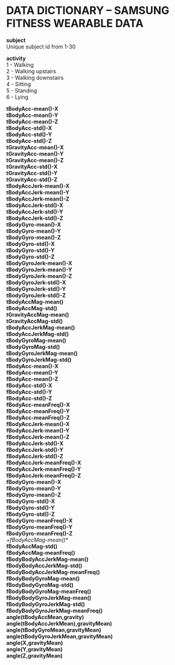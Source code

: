 # DATA DICTIONARY – SAMSUNG FITNESS WEARABLE DATA

**subject**  
Unique subject id from 1-30  
  
**activity**  
1 - Walking  
2 - Walking upstairs  
3 - Walking downstairs  
4 - Sitting  
5 - Standing  
6 - Lying  
  
**tBodyAcc-mean()-X**  
**tBodyAcc-mean()-Y**  
**tBodyAcc-mean()-Z**  
**tBodyAcc-std()-X**  
**tBodyAcc-std()-Y**  
**tBodyAcc-std()-Z**  
**tGravityAcc-mean()-X**  
**tGravityAcc-mean()-Y**  
**tGravityAcc-mean()-Z**  
**tGravityAcc-std()-X**  
**tGravityAcc-std()-Y**  
**tGravityAcc-std()-Z**  
**tBodyAccJerk-mean()-X**  
**tBodyAccJerk-mean()-Y**  
**tBodyAccJerk-mean()-Z**  
**tBodyAccJerk-std()-X**  
**tBodyAccJerk-std()-Y**  
**tBodyAccJerk-std()-Z**  
**tBodyGyro-mean()-X**  
**tBodyGyro-mean()-Y**  
**tBodyGyro-mean()-Z**  
**tBodyGyro-std()-X**  
**tBodyGyro-std()-Y**  
**tBodyGyro-std()-Z**  
**tBodyGyroJerk-mean()-X**  
**tBodyGyroJerk-mean()-Y**  
**tBodyGyroJerk-mean()-Z**  
**tBodyGyroJerk-std()-X**  
**tBodyGyroJerk-std()-Y**  
**tBodyGyroJerk-std()-Z**  
**tBodyAccMag-mean()**  
**tBodyAccMag-std()**  
**tGravityAccMag-mean()**  
**tGravityAccMag-std()**  
**tBodyAccJerkMag-mean()**  
**tBodyAccJerkMag-std()**  
**tBodyGyroMag-mean()**  
**tBodyGyroMag-std()**  
**tBodyGyroJerkMag-mean()**  
**tBodyGyroJerkMag-std()**  
**fBodyAcc-mean()-X**  
**fBodyAcc-mean()-Y**  
**fBodyAcc-mean()-Z**  
**fBodyAcc-std()-X**  
**fBodyAcc-std()-Y**  
**fBodyAcc-std()-Z**  
**fBodyAcc-meanFreq()-X**  
**fBodyAcc-meanFreq()-Y**  
**fBodyAcc-meanFreq()-Z**  
**fBodyAccJerk-mean()-X**  
**fBodyAccJerk-mean()-Y**  
**fBodyAccJerk-mean()-Z**  
**fBodyAccJerk-std()-X**  
**fBodyAccJerk-std()-Y**  
**fBodyAccJerk-std()-Z**  
**fBodyAccJerk-meanFreq()-X**  
**fBodyAccJerk-meanFreq()-Y**  
**fBodyAccJerk-meanFreq()-Z**  
**fBodyGyro-mean()-X**  
**fBodyGyro-mean()-Y**  
**fBodyGyro-mean()-Z**  
**fBodyGyro-std()-X**  
**fBodyGyro-std()-Y**  
**fBodyGyro-std()-Z**  
**fBodyGyro-meanFreq()-X**  
**fBodyGyro-meanFreq()-Y**  
**fBodyGyro-meanFreq()-Z**  
*+fBodyAccMag-mean()**  
**fBodyAccMag-std()**  
**fBodyAccMag-meanFreq()**  
**fBodyBodyAccJerkMag-mean()**  
**fBodyBodyAccJerkMag-std()**  
**fBodyBodyAccJerkMag-meanFreq()**  
**fBodyBodyGyroMag-mean()**  
**fBodyBodyGyroMag-std()**  
**fBodyBodyGyroMag-meanFreq()**  
**fBodyBodyGyroJerkMag-mean()**  
**fBodyBodyGyroJerkMag-std()**  
**fBodyBodyGyroJerkMag-meanFreq()**  
**angle(tBodyAccMean,gravity)**  
**angle(tBodyAccJerkMean),gravityMean)**  
**angle(tBodyGyroMean,gravityMean)**  
**angle(tBodyGyroJerkMean,gravityMean)**  
**angle(X,gravityMean)**  
**angle(Y,gravityMean)**  
**angle(Z,gravityMean)**  
